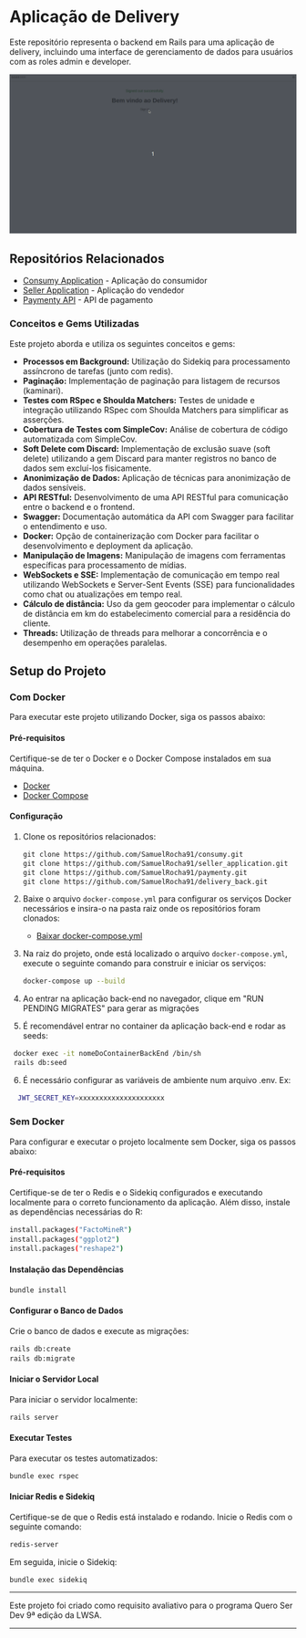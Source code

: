 # Aplicação de Delivery

Este repositório representa o backend em Rails para uma aplicação de delivery, incluindo uma interface de gerenciamento de dados para usuários com as roles admin e developer.

![Ilustração de udo da interface do admin](./assets/admin.gif)

## Repositórios Relacionados

- [Consumy Application](https://github.com/SamuelRocha91/consumy) - Aplicação do consumidor
- [Seller Application](https://github.com/SamuelRocha91/seller_application) - Aplicação do vendedor
- [Paymenty API](https://github.com/SamuelRocha91/paymenty) - API de pagamento

### Conceitos e Gems Utilizadas

Este projeto aborda e utiliza os seguintes conceitos e gems:

- **Processos em Background:** Utilização do Sidekiq para processamento assíncrono de tarefas (junto com redis).
- **Paginação:** Implementação de paginação para listagem de recursos (kaminari).
- **Testes com RSpec e Shoulda Matchers:** Testes de unidade e integração utilizando RSpec com Shoulda Matchers para simplificar as asserções.
- **Cobertura de Testes com SimpleCov:** Análise de cobertura de código automatizada com SimpleCov.
- **Soft Delete com Discard:** Implementação de exclusão suave (soft delete) utilizando a gem Discard para manter registros no banco de dados sem excluí-los fisicamente.
- **Anonimização de Dados:** Aplicação de técnicas para anonimização de dados sensíveis.
- **API RESTful:** Desenvolvimento de uma API RESTful para comunicação entre o backend e o frontend.
- **Swagger:** Documentação automática da API com Swagger para facilitar o entendimento e uso.
- **Docker:** Opção de containerização com Docker para facilitar o desenvolvimento e deployment da aplicação.
- **Manipulação de Imagens:** Manipulação de imagens com ferramentas específicas para processamento de mídias.
- **WebSockets e SSE:** Implementação de comunicação em tempo real utilizando WebSockets e Server-Sent Events (SSE) para funcionalidades como chat ou atualizações em tempo real.
- **Cálculo de distância:** Uso da gem geocoder para implementar o cálculo de distância em km do estabelecimento comercial para a residência do cliente.
- **Threads:** Utilização de threads para melhorar a concorrência e o desempenho em operações paralelas.

## Setup do Projeto

### Com Docker

Para executar este projeto utilizando Docker, siga os passos abaixo:

#### Pré-requisitos

Certifique-se de ter o Docker e o Docker Compose instalados em sua máquina.

- [Docker](https://docs.docker.com/get-docker/)
- [Docker Compose](https://docs.docker.com/compose/install/)

#### Configuração

1. Clone os repositórios relacionados:

   ```
   git clone https://github.com/SamuelRocha91/consumy.git
   git clone https://github.com/SamuelRocha91/seller_application.git
   git clone https://github.com/SamuelRocha91/paymenty.git
   git clone https://github.com/SamuelRocha91/delivery_back.git
   ```

2. Baixe o arquivo `docker-compose.yml` para configurar os serviços Docker necessários e insira-o na pasta raiz onde os repositórios foram clonados:

   - [Baixar docker-compose.yml](https://drive.google.com/file/d/1kzs-DJGCvYImBQAqr1GI-zwoNha_b8tA/view?usp=drive_link)

3. Na raiz do projeto, onde está localizado o arquivo `docker-compose.yml`, execute o seguinte comando para construir e iniciar os serviços:

   ```sh
   docker-compose up --build
   ```

4. Ao entrar na aplicação back-end no navegador, clique em "RUN PENDING MIGRATES" para gerar as migrações

5. É recomendável entrar no container da aplicação back-end e rodar as seeds:

  ```sh
   docker exec -it nomeDoContainerBackEnd /bin/sh 
   rails db:seed
   ```

6. É necessário configurar as variáveis de ambiente num arquivo .env. Ex:

  ```sh
    JWT_SECRET_KEY=xxxxxxxxxxxxxxxxxxxxx
   ```



### Sem Docker

Para configurar e executar o projeto localmente sem Docker, siga os passos abaixo:

#### Pré-requisitos

Certifique-se de ter o Redis e o Sidekiq configurados e executando localmente para o correto funcionamento da aplicação. Além disso, instale as dependências necessárias do R:

```sh
install.packages("FactoMineR")
install.packages("ggplot2")
install.packages("reshape2")
```

#### Instalação das Dependências

```sh
bundle install
```

#### Configurar o Banco de Dados

Crie o banco de dados e execute as migrações:

```sh
rails db:create
rails db:migrate
```

#### Iniciar o Servidor Local

Para iniciar o servidor localmente:

```sh
rails server
```

#### Executar Testes

Para executar os testes automatizados:

```sh
bundle exec rspec
```

#### Iniciar Redis e Sidekiq

Certifique-se de que o Redis está instalado e rodando. Inicie o Redis com o seguinte comando:

```sh
redis-server
```

Em seguida, inicie o Sidekiq:

```sh
bundle exec sidekiq
```

---

Este projeto foi criado como requisito avaliativo para o programa Quero Ser Dev 9ª edição da LWSA.

---

